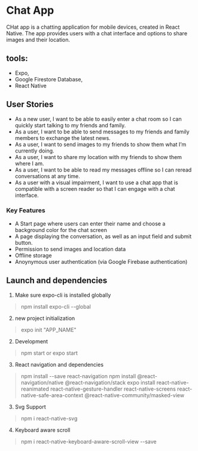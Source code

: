 # Chat App
CHat app is a chatting application for mobile devices, created in React Native. The app provides users with a chat interface and options to share images and their location.

## tools: 
- Expo, 
- Google Firestore Database, 
- React Native

## User Stories
- As a new user, I want to be able to easily enter a chat room so I can quickly start talking to my
friends and family.
- As a user, I want to be able to send messages to my friends and family members to exchange
the latest news.
- As a user, I want to send images to my friends to show them what I’m currently doing.
- As a user, I want to share my location with my friends to show them where I am.
- As a user, I want to be able to read my messages offline so I can reread conversations at any
time.
- As a user with a visual impairment, I want to use a chat app that is compatible with a screen
reader so that I can engage with a chat interface.

### Key Features
- A Start page where users can enter their name and choose a background color for the chat screen
- A page displaying the conversation, as well as an input field and submit button.
- Permission to send images and location data 
- Offline storage
- Anoynymous user authentication (via Google Firebase authentication)

## Launch and dependencies
1) Make sure expo-cli is installed globally
>npm install expo-cli --global
2) new project initialization
>expo init "APP_NAME"

2) Development
>npm start
or 
>expo start

3) React navigation and dependencies
>npm install --save react-navigation
>npm install @react-navigation/native @react-navigation/stack
expo install react-native-reanimated react-native-gesture-handler react-native-screens react-native-safe-area-context @react-native-community/masked-view

3) Svg Support
>npm i react-native-svg

4) Keyboard aware scroll
>npm i react-native-keyboard-aware-scroll-view --save